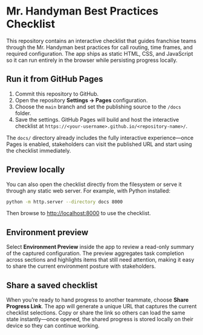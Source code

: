 # Mr. Handyman Best Practices Checklist

This repository contains an interactive checklist that guides franchise teams through the Mr. Handyman best practices for call routing, time frames, and required configuration. The app ships as static HTML, CSS, and JavaScript so it can run entirely in the browser while persisting progress locally.

## Run it from GitHub Pages

1. Commit this repository to GitHub.
2. Open the repository **Settings → Pages** configuration.
3. Choose the `main` branch and set the publishing source to the `/docs` folder.
4. Save the settings. GitHub Pages will build and host the interactive checklist at `https://<your-username>.github.io/<repository-name>/`.

The `docs/` directory already includes the fully interactive experience—once Pages is enabled, stakeholders can visit the published URL and start using the checklist immediately.

## Preview locally

You can also open the checklist directly from the filesystem or serve it through any static web server. For example, with Python installed:

```bash
python -m http.server --directory docs 8000
```

Then browse to [http://localhost:8000](http://localhost:8000) to use the checklist.

## Environment preview

Select **Environment Preview** inside the app to review a read-only summary of the captured configuration. The preview aggregates task completion across sections and highlights items that still need attention, making it easy to share the current environment posture with stakeholders.

## Share a saved checklist

When you’re ready to hand progress to another teammate, choose **Share Progress Link**. The app will generate a unique URL that captures the current checklist selections. Copy or share the link so others can load the same state instantly—once opened, the shared progress is stored locally on their device so they can continue working.
